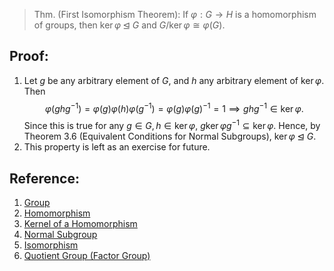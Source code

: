 > Thm. (First Isomorphism Theorem): If $\varphi: G \to H$ is a homomorphism of groups, then $\ker{\varphi} \unlhd G$ and $G / \ker{\varphi} \cong \varphi(G)$. 
> 

## Proof:
1. Let $g$ be any arbitrary element of $G$, and $h$ any arbitrary element of $\ker{\varphi}$. Then $$\varphi(ghg^{-1}) = \varphi(g)\varphi(h)\varphi(g^{-1}) = \varphi(g)\varphi(g)^{-1} = 1 \implies ghg^{-1} \in \ker{\varphi}.$$ Since this is true for any $g \in G, h \in \ker{\varphi}$, $g\ker{\varphi}g^{-1} \subseteq \ker{\varphi}$. Hence, by Theorem 3.6 (Equivalent Conditions for Normal Subgroups), $\ker{\varphi} \unlhd G$. 
2. This property is left as an exercise for future. 

## Reference: 
1. [Group](../Introduction%20to%20Groups/Group.md)
2. [Homomorphism](../Introduction%20to%20Groups/Homomorphism.md)
3. [Kernel of a Homomorphism](Kernel%20of%20a%20Homomorphism.md)
4. [Normal Subgroup](Normal%20Subgroup.md)
5. [Isomorphism](../Introduction%20to%20Groups/Isomorphism.md)
6. [Quotient Group (Factor Group)](Quotient%20Group%20(Factor%20Group).md)